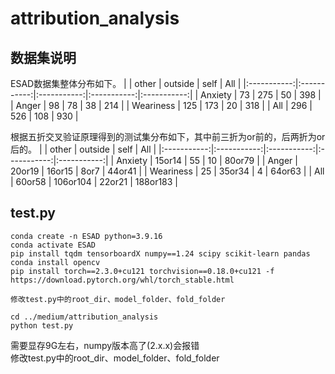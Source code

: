 # attribution_analysis
## 数据集说明
ESAD数据集整体分布如下。
|             | other       | outside     | self        | All         |
|:-----------:|:-----------:|:-----------:|:-----------:|:-----------:|
| Anxiety     | 73          | 275         | 50          | 398         |
| Anger       | 98          | 78          | 38          | 214         |
| Weariness   | 125         | 173         | 20          | 318         |
| All         | 296         | 526         | 108         | 930         |

根据五折交叉验证原理得到的测试集分布如下，其中前三折为or前的，后两折为or后的。
|             | other       | outside     | self        | All         |
|:-----------:|:-----------:|:-----------:|:-----------:|:-----------:|
| Anxiety     | 15or14      | 55          | 10          | 80or79      |
| Anger       | 20or19      | 16or15      | 8or7        | 44or41      |
| Weariness   | 25          | 35or34      | 4           | 64or63      |
| All         | 60or58      | 106or104    | 22or21      | 188or183    |



## test.py
```
conda create -n ESAD python=3.9.16
conda activate ESAD
pip install tqdm tensorboardX numpy==1.24 scipy scikit-learn pandas
conda install opencv 
pip install torch==2.3.0+cu121 torchvision==0.18.0+cu121 -f https://download.pytorch.org/whl/torch_stable.html

修改test.py中的root_dir、model_folder、fold_folder

cd ../medium/attribution_analysis
python test.py
```
需要显存9G左右，numpy版本高了(2.x.x)会报错  
修改test.py中的root_dir、model_folder、fold_folder
